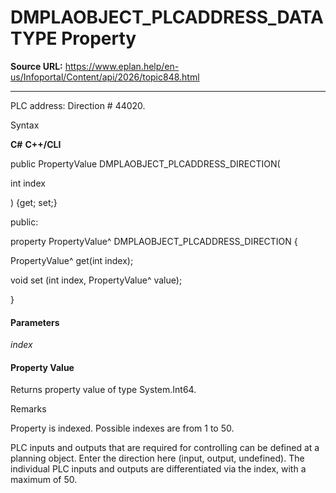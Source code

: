 # DMPLAOBJECT_PLCADDRESS_DATATYPE Property

**Source URL:** https://www.eplan.help/en-us/Infoportal/Content/api/2026/topic848.html

---

PLC address: Direction # 44020.

Syntax

**C#**
**C++/CLI**


public PropertyValue DMPLAOBJECT_PLCADDRESS_DIRECTION( 

   int index

) {get; set;}

public:

property PropertyValue^ DMPLAOBJECT_PLCADDRESS_DIRECTION {

   PropertyValue^ get(int index);

   void set (int index, PropertyValue^ value);

}


#### Parameters

*index*

#### Property Value

Returns property value of type System.Int64.

Remarks

Property is indexed. Possible indexes are from 1 to 50.

PLC inputs and outputs that are required for controlling can be defined at a planning object. Enter the direction here (input, output, undefined). The individual PLC inputs and outputs are differentiated via the index, with a maximum of 50.
